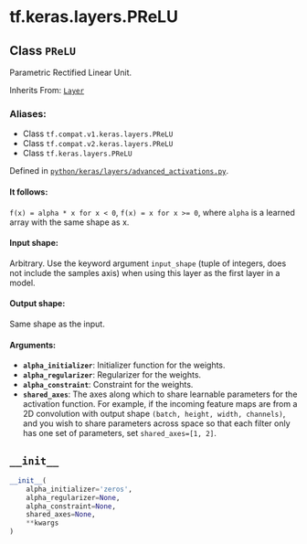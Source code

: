 <div itemscope itemtype="http://developers.google.com/ReferenceObject">
<meta itemprop="name" content="tf.keras.layers.PReLU" />
<meta itemprop="path" content="Stable" />
<meta itemprop="property" content="__init__"/>
</div>

# tf.keras.layers.PReLU

## Class `PReLU`

Parametric Rectified Linear Unit.

Inherits From: [`Layer`](../../../tf/keras/layers/Layer.md)

### Aliases:

* Class `tf.compat.v1.keras.layers.PReLU`
* Class `tf.compat.v2.keras.layers.PReLU`
* Class `tf.keras.layers.PReLU`



Defined in [`python/keras/layers/advanced_activations.py`](/code/stable/tensorflow/python/keras/layers/advanced_activations.py).

<!-- Placeholder for "Used in" -->


#### It follows:


`f(x) = alpha * x for x < 0`,
`f(x) = x for x >= 0`,
where `alpha` is a learned array with the same shape as x.

#### Input shape:

Arbitrary. Use the keyword argument `input_shape`
(tuple of integers, does not include the samples axis)
when using this layer as the first layer in a model.



#### Output shape:

Same shape as the input.



#### Arguments:


* <b>`alpha_initializer`</b>: Initializer function for the weights.
* <b>`alpha_regularizer`</b>: Regularizer for the weights.
* <b>`alpha_constraint`</b>: Constraint for the weights.
* <b>`shared_axes`</b>: The axes along which to share learnable
  parameters for the activation function.
  For example, if the incoming feature maps
  are from a 2D convolution
  with output shape `(batch, height, width, channels)`,
  and you wish to share parameters across space
  so that each filter only has one set of parameters,
  set `shared_axes=[1, 2]`.

<h2 id="__init__"><code>__init__</code></h2>

``` python
__init__(
    alpha_initializer='zeros',
    alpha_regularizer=None,
    alpha_constraint=None,
    shared_axes=None,
    **kwargs
)
```







